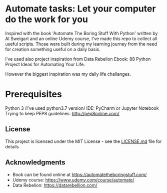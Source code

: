 # Automate tasks: Let your computer do the work for you 

Inspired with the book 'Automate The Boring Stuff With Python' written by Al Sweigart and an online Udemy course, I've made this repo 
to collect all useful scripts. Those were built during my learning journey from the need for creation something useful on a daily basis.

I've used also project inspiration from Data Rebelion Ebook: 88 Python Project Ideas for Automating Your Life.

However the biggest inspiration was my daily life challanges. 

# Prerequisites

Python 3 /I've used python3.7 version/
IDE: PyCharm or Jupyter Notebook
Trying to keep PEP8 guidelines: http://pep8online.com/

## License

This project is licensed under the MIT License - see the [LICENSE.md](LICENSE.md) file for details

## Acknowledgments

* Book can be found online at https://automatetheboringstuff.com/
* Udemy course: https://www.udemy.com/course/automate/
* Data Rebelion: https://datarebellion.com/
